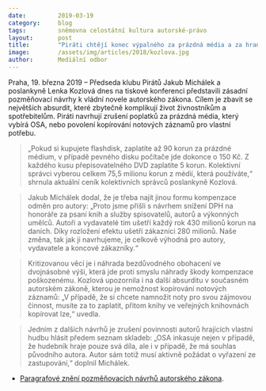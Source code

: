 ```yaml
---
date:         2019-03-19
category:     blog
tags:         sněmovna celostátní kultura autorské-právo
layout:       post
title:        "Piráti chtějí konec výpalného za prázdná média a za hraní vlastní hudby"
image:        /assets/img/articles/2018/kozlova.jpg
author:       Mediální odbor
---
```



Praha, 19. března 2019 – Předseda klubu Pirátů Jakub Michálek a poslankyně Lenka Kozlová dnes na tiskové konferenci představili zásadní pozměňovací návrhy k vládní novele autorského zákona. Cílem je zbavit se největších absurdit, které zbytečně komplikují život živnostníkům a spotřebitelům. Piráti navrhují zrušení poplatků za prázdná média, který vybírá OSA, nebo povolení kopírování notových záznamů pro vlastní potřebu.

> „Pokud si kupujete flashdisk, zaplatíte až 90 korun za prázdné médium, v případě pevného disku počítače jde dokonce o 150 Kč. Z každého kusu přepisovatelného DVD zaplatíte 5 korun. Kolektivní správci vyberou celkem 75,5 milionu korun z médií, která používáte,“ shrnula aktuální ceník kolektivních správců poslankyně Kozlová.

> Jakub Michálek dodal, že je třeba najít jinou formu kompenzace odměn pro autory: „Proto jsme přišli s návrhem snížení DPH na honoráře za psaní knih a služby spisovatelů, autorů a výkonných umělců. Autoři a vydavatelé tím ušetří každý rok 430 milionů korun na daních. Díky rozložení efektu ušetří zákazníci 280 milionů. Naše změna, tak jak ji navrhujeme, je celkově výhodná pro autory, vydavatele a koncové zákazníky.“

> Kritizovanou věcí je i náhrada bezdůvodného obohacení ve dvojnásobné výši, která jde proti smyslu náhrady škody kompenzace poškozenému. Kozlová upozornila i na další absurditu v současném autorském zákoně, kterou je nemožnost kopírování notových záznamů: „V případě, že si chcete namnožit noty pro svou zájmovou činnost, musíte za to zaplatit, přitom knihy ve veřejných knihovnách kopírovat lze,“ uvedla.

> Jedním z dalších návrhů je zrušení povinnosti autorů hrajících vlastní hudbu hlásit předem seznam skladeb: „OSA inkasuje nejen v případě, že hudebník hraje pouze svá díla, ale i v případě, že má souhlas původního autora. Autor sám totiž musí aktivně požádat o vyřazení ze zastupování,“ doplnil Michálek.

* [Paragrafové znění pozměňovacích návrhů autorského zákona](https://www.pirati.cz/assets/pdf/novela-autz-paragraf.pdf).
